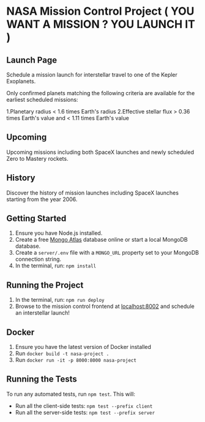 # NASA Mission Control Project ( YOU WANT A MISSION ? YOU LAUNCH IT  )

## Launch Page
Schedule a mission launch for interstellar travel to one of the Kepler Exoplanets.

Only confirmed planets matching the following criteria are available for the earliest scheduled missions:

1.Planetary radius < 1.6 times Earth's radius
2.Effective stellar flux > 0.36 times Earth's value and < 1.11 times Earth's value

## Upcoming
Upcoming missions including both SpaceX launches and newly scheduled Zero to Mastery rockets.

## History
Discover the history of mission launches including SpaceX launches starting from the year 2006.

## Getting Started

1. Ensure you have Node.js installed.
2. Create a free [Mongo Atlas](https://www.mongodb.com/atlas/database) database online or start a local MongoDB database.
3. Create a `server/.env` file with a `MONGO_URL` property set to your MongoDB connection string.
4. In the terminal, run: `npm install`

## Running the Project

1. In the terminal, run: `npm run deploy`
2. Browse to the mission control frontend at [localhost:8002](http://localhost:8002) and schedule an interstellar launch!

## Docker

1. Ensure you have the latest version of Docker installed
2. Run `docker build -t nasa-project .`
3. Run `docker run -it -p 8000:8000 nasa-project`

## Running the Tests

To run any automated tests, run `npm test`. This will:

- Run all the client-side tests: `npm test --prefix client`
- Run all the server-side tests: `npm test --prefix server`
